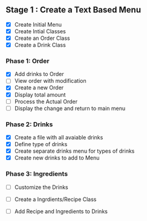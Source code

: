 ## Stage 1 : Create a Text Based Menu
- [x] Create Initial Menu
- [x] Create Intial Classes
- [x] Create an Order Class
- [x] Create a Drink Class
### Phase 1: Order
- [x] Add drinks to Order
- [ ] View order with modification
- [x] Create a new Order
- [x] Display total amount
- [ ] Process the Actual Order
- [ ] Display the change and return to main menu
### Phase 2: Drinks
- [x] Create a file with all avaiable drinks
- [x] Define type of drinks
- [x] Create separate drinks menu for types of drinks
- [x] Create new drinks to add to Menu
### Phase 3: Ingredients
- [ ] Customize the Drinks
- [ ] Create a Ingrdients/Recipe Class
- [ ] Add Recipe and Ingredients to Drinks

